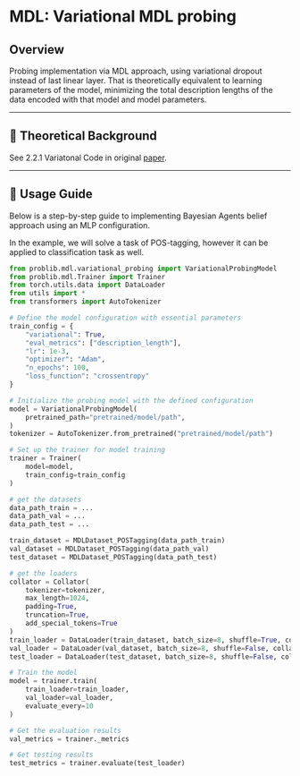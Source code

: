 # MDL: Variational MDL probing

## Overview
Probing implementation via MDL approach, using variational dropout instead of last linear layer. 
That is theoretically equivalent to learning parameters of the model, minimizing the total description lengths of the data encoded with that model and model parameters.

---

## 📖 Theoretical Background

See 2.2.1 Variatonal Code in original [paper](https://arxiv.org/pdf/2003.12298).

---

## 🚀 Usage Guide

Below is a step-by-step guide to implementing Bayesian Agents belief approach using an MLP configuration.

In the example, we will solve a task of POS-tagging, however it can be applied to classification task as well.

```python
from problib.mdl.variational_probing import VariationalProbingModel
from problib.mdl.Trainer import Trainer
from torch.utils.data import DataLoader
from utils import *
from transformers import AutoTokenizer

# Define the model configuration with essential parameters
train_config = {
    "variational": True, 
    "eval_metrics": ["description_length"],
    "lr": 1e-3,
    "optimizer": "Adam",
    "n_epochs": 100,
    "loss_function": "crossentropy"
}

# Initialize the probing model with the defined configuration
model = VariationalProbingModel(
    pretrained_path="pretrained/model/path",
)
tokenizer = AutoTokenizer.from_pretrained("pretrained/model/path")

# Set up the trainer for model training
trainer = Trainer(
    model=model,
    train_config=train_config
)

# get the datasets
data_path_train = ...
data_path_val = ...
data_path_test = ...

train_dataset = MDLDataset_POSTagging(data_path_train)
val_dataset = MDLDataset_POSTagging(data_path_val)
test_dataset = MDLDataset_POSTagging(data_path_test)

# get the loaders
collator = Collator(
    tokenizer=tokenizer,
    max_length=1024,
    padding=True,
    truncation=True,
    add_special_tokens=True
)
train_loader = DataLoader(train_dataset, batch_size=8, shuffle=True, collate_fn=collator)
val_loader = DataLoader(val_dataset, batch_size=8, shuffle=False, collate_fn=collator)
test_loader = DataLoader(test_dataset, batch_size=8, shuffle=False, collate_fn=collator)

# Train the model
model = trainer.train(
    train_loader=train_loader,
    val_loader=val_loader,
    evaluate_every=10
)

# Get the evaluation results
val_metrics = trainer._metrics

# Get testing results
test_metrics = trainer.evaluate(test_loader)

```
